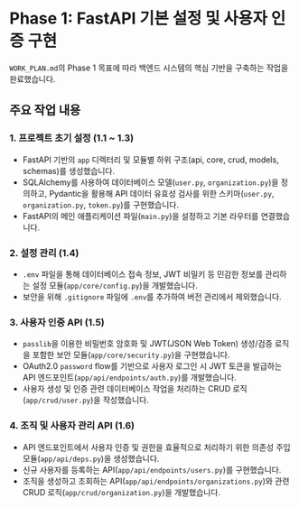 # Phase 1: FastAPI 기본 설정 및 사용자 인증 구현

`WORK_PLAN.md`의 Phase 1 목표에 따라 백엔드 시스템의 핵심 기반을 구축하는 작업을 완료했습니다.

## 주요 작업 내용

### 1. 프로젝트 초기 설정 (1.1 ~ 1.3)
- FastAPI 기반의 `app` 디렉터리 및 모듈별 하위 구조(api, core, crud, models, schemas)를 생성했습니다.
- SQLAlchemy를 사용하여 데이터베이스 모델(`user.py`, `organization.py`)을 정의하고, Pydantic을 활용해 API 데이터 유효성 검사를 위한 스키마(`user.py`, `organization.py`, `token.py`)를 구현했습니다.
- FastAPI의 메인 애플리케이션 파일(`main.py`)을 설정하고 기본 라우터를 연결했습니다.

### 2. 설정 관리 (1.4)
- `.env` 파일을 통해 데이터베이스 접속 정보, JWT 비밀키 등 민감한 정보를 관리하는 설정 모듈(`app/core/config.py`)을 개발했습니다.
- 보안을 위해 `.gitignore` 파일에 `.env`를 추가하여 버전 관리에서 제외했습니다.

### 3. 사용자 인증 API (1.5)
- `passlib`을 이용한 비밀번호 암호화 및 JWT(JSON Web Token) 생성/검증 로직을 포함한 보안 모듈(`app/core/security.py`)을 구현했습니다.
- OAuth2.0 `password` flow를 기반으로 사용자 로그인 시 JWT 토큰을 발급하는 API 엔드포인트(`app/api/endpoints/auth.py`)를 개발했습니다.
- 사용자 생성 및 인증 관련 데이터베이스 작업을 처리하는 CRUD 로직(`app/crud/user.py`)을 작성했습니다.

### 4. 조직 및 사용자 관리 API (1.6)
- API 엔드포인트에서 사용자 인증 및 권한을 효율적으로 처리하기 위한 의존성 주입 모듈(`app/api/deps.py`)을 생성했습니다.
- 신규 사용자를 등록하는 API(`app/api/endpoints/users.py`)를 구현했습니다.
- 조직을 생성하고 조회하는 API(`app/api/endpoints/organizations.py`)와 관련 CRUD 로직(`app/crud/organization.py`)을 개발했습니다.
